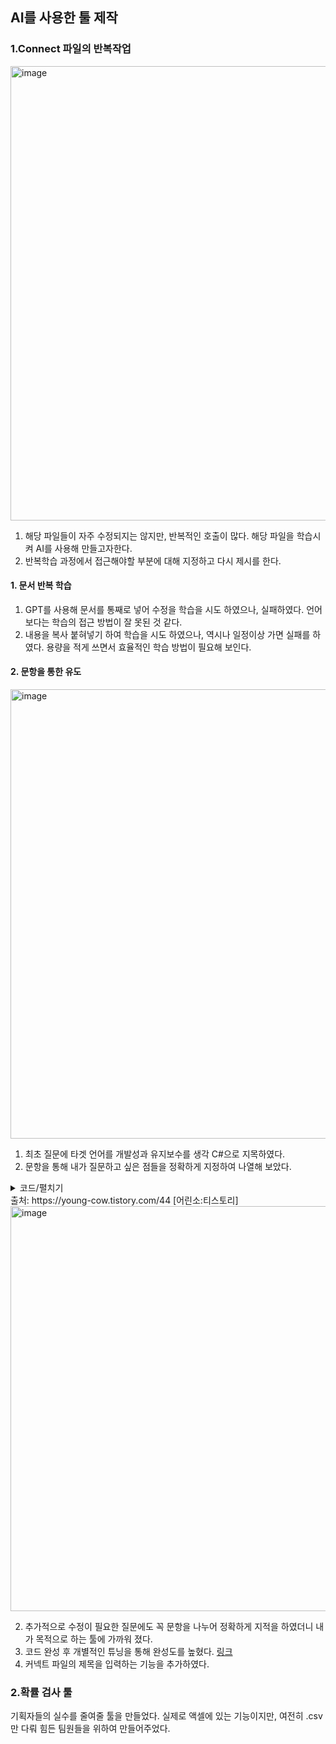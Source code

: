 ## AI를 사용한 툴 제작

### 1.Connect 파일의 반복작업
<img width="1470" height="727" alt="image" src="https://github.com/user-attachments/assets/4ea53992-bcc2-4002-883f-a53e2658e78e" />

1. 해당 파일들이 자주 수정되지는 않지만, 반복적인 호출이 많다. 해당 파일을 학습시켜 AI를 사용해 만들고자한다.
2. 반복학습 과정에서 접근해야할 부분에 대해 지정하고 다시 제시를 한다.
#### 1. 문서 반복 학습
1. GPT를 사용해 문서를 통째로 넣어 수정을 학습을 시도 하였으나, 실패하였다. 언어 보다는 학습의 접근 방법이 잘 못된 것 같다.
2. 내용을 복사 붙혀넣기 하여 학습을 시도 하였으나, 역시나 일정이상 가면 실패를 하였다. 용량을 적게 쓰면서 효율적인 학습 방법이 필요해 보인다.

#### 2. 문항을 통한 유도

<img width="556" height="719" alt="image" src="https://github.com/user-attachments/assets/eb06143e-a568-4d81-a54a-bf5eef4d904e" />

1. 최초 질문에 타겟 언어를 개발성과 유지보수를 생각 C#으로 지목하였다. 
2. 문항을 통해 내가 질문하고 싶은 점들을 정확하게 지정하여 나열해 보았다.
<details>
<summary>코드/펼치기</summary>
/'''
  using System;
using System.Linq;

namespace ProbabilityChecker
{
    class Program
    {
        static void Main(string[] args)
        {
            Console.WriteLine("확률들을 콤마(,)로 구분하여 입력하세요 (예: 0.2,0.5,0.3):");
            var input = Console.ReadLine();

            // 입력 파싱
            var tokens = input?
                .Split(new[] {','}, StringSplitOptions.RemoveEmptyEntries)
                .Select(t => {
                    if (double.TryParse(t.Trim(), out var v)) return v;
                    throw new FormatException($"잘못된 숫자 형식: '{t}'");
                })
                .ToArray();

            if (tokens == null || tokens.Length == 0)
            {
                Console.WriteLine("확률을 하나 이상 입력해야 합니다.");
                return;
            }

            // 검사
            if (IsValidDistribution(tokens, out double sum, out int badIndex))
            {
                Console.WriteLine($"유효한 확률 분포입니다. 합 = {sum:F6}");
            }
            else
            {
                if (badIndex >= 0)
                    Console.WriteLine($"확률값 오류: 인덱스 {badIndex}의 값 {tokens[badIndex]}가 [0,1] 범위를 벗어났습니다.");
                else
                    Console.WriteLine($"합계 오류: 확률의 합이 1이 아닙니다. 합 = {sum:F6}");
            }
        }

        /// <summary>
        /// 확률 분포 유효성 검사
        /// </summary>
        /// <param name="probs">확률 배열</param>
        /// <param name="sum">합계 반환값</param>
        /// <param name="badIndex">잘못된 개별 확률의 인덱스 (-1 이면 합계 문제)</param>
        /// <param name="epsilon">합계 오차 한계(기본 1e-6)</param>
        static bool IsValidDistribution(double[] probs, out double sum, out int badIndex, double epsilon = 1e-6)
        {
            // 1) 0 ≤ p ≤ 1 검사
            for (int i = 0; i < probs.Length; i++)
            {
                if (probs[i] < 0.0 || probs[i] > 1.0)
                {
                    sum = probs.Sum();
                    badIndex = i;
                    return false;
                }
            }

            // 2) 합이 1에 근접한지 검사
            sum = probs.Sum();
            badIndex = -1;
            if (Math.Abs(sum - 1.0) > epsilon)
                return false;

            return true;
        }
    }
}

  /'''
  
<!-- summary 아래 한칸 공백 두어야함 -->
## 접은 제목
접은 내용
</details>
출처: https://young-cow.tistory.com/44 [어린소:티스토리]
<img width="541" height="648" alt="image" src="https://github.com/user-attachments/assets/3c257908-6d55-40cf-a358-164cc8117381" />

2. 추가적으로 수정이 필요한 질문에도 꼭 문항을 나누어 정확하게 지적을 하였더니 내가 목적으로 하는 툴에 가까워 졌다.
3. 코드 완성 후 개별적인 튜닝을 통해 완성도를 높혔다.
[링크](https://github.com/rokMkiaz/GunBooster_TeamRocket_iwnam_summary/blob/main/Coroutine.md)
4. 커넥트 파일의 제목을 입력하는 기능을 추가하였다.

### 2.확률 검사 툴
기획자들의 실수를 줄여줄 툴을 만들었다. 실제로 액셀에 있는 기능이지만, 여전히 .csv만 다뤄 힘든 팀원들을 위하여 만들어주었다.
